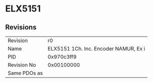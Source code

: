 # ELX5151

## Revisions
<table>
<tr>
<td>Revision</td>
<td>r0</td>
</tr>
<tr>
<td>Name</td>
<td>ELX5151 1Ch. Inc. Encoder NAMUR, Ex i</td>
</tr>
<tr>
<td>PID</td>
<td>0x970c3ff9</td>
</tr>
<tr>
<td>Revision No</td>
<td>0x00100000</td>
</tr>
<tr>
<td>Same PDOs as</td>
<td></td>
</tr>
</table>
